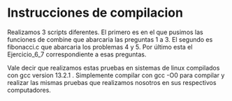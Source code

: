 # Instrucciones de compilacion
Realizamos 3 scripts diferentes. El primero es en el que pusimos las funciones de combine que abarcaria las preguntas 1 a 3. El segundo es fibonacci.c que abarcaria los problemas 4 y 5. Por último esta el Ejercicio_6_7 correspondiente a esas preguntas. 

Vale decir que realizamos estas pruebas en sistemas de linux compilados con gcc version 13.2.1 . Simplemente compilar con gcc <Nombre del archivo> -O0 para compilar y realizar las mismas pruebas que realizamos nosotros en sus respectivos computadores.